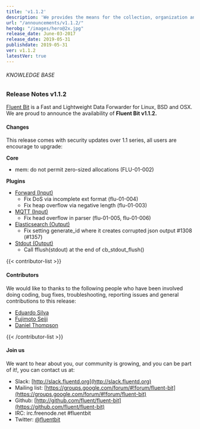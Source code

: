 ```yaml
---
title: 'v1.1.2'
description: 'We provides the means for the collection, organization and computerized retrieval of knowledge and Lightweight Data Forwarder for Linux, BSD and OSX. We are proud to announce the availability of Fluent Bit v1.1.2.'
url: "/announcements/v1.1.2/"
herobg: "/images/hero@2x.jpg"
release_date: June-03-2017
release_date: 2019-05-31
publishdate: 2019-05-31
ver: v1.1.2
latestVer: true
---
```


###### KNOWLEDGE BASE

### Release Notes v1.1.2

[Fluent Bit](https://fluentbit.io/) is a Fast and Lightweight Data Forwarder for Linux, BSD and OSX. We are proud to announce the availability of **Fluent Bit v1.1.2.**

#### Changes

This release comes with security updates over 1.1 series, all users are encourage to upgrade:


**Core**

* mem: do not permit zero-sized allocations (FLU-01-002)

**Plugins**

* [Forward (Input)](https://docs.fluentbit.io/manual/1.1/input/forward/)
  * Fix DoS via incomplete ext format (flu-01-004)
  * Fix heap overflow via negative length (flu-01-003)
* [MQTT (Input)](https://docs.fluentbit.io/manual/1.1/input/mqtt/)
  * Fix head overflow in parser (flu-01-005, flu-01-006)
* [Elasticsearch (Output)](https://docs.fluentbit.io/manual/1.1/output/elasticsearch/)
  * Fix setting generate_id where it creates corrupted json output #1308 (#1357)
* [Stdout (Output)](https://docs.fluentbit.io/manual/1.1/output/stdout/)
  * Call fflush(stdout) at the end of cb_stdout_flush()



{{< contributor-list >}}

#### Contributors

We would like to thanks to the following people who have been involved doing coding, bug fixes, troubleshooting, reporting issues and general contributions to this release:

* [Eduardo Silva](https://github.com/edsiper)
* [Fujimoto Seiji](https://github.com/fujimotos)
* [Daniel Thompson](https://github.com/JungleGenius)

{{< /contributor-list >}}

#### Join us

We want to hear about you, our community is growing, and you can be part of it!, you can contact us at:

* Slack: [http://slack.fluentd.org](http://slack.fluentd.org)
* Mailing list: [https://groups.google.com/forum/#!forum/fluent-bit](https://groups.google.com/forum/#!forum/fluent-bit)
* Github: [http://github.com/fluent/fluent-bit](https://github.com/fluent/fluent-bit)
* IRC: irc.freenode.net #fluentbit
* Twitter: [@fluentbit](https://twitter.com/fluentbit)